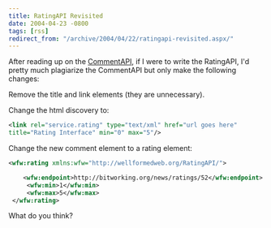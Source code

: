 ```yaml
---
title: RatingAPI Revisited
date: 2004-04-23 -0800
tags: [rss]
redirect_from: "/archive/2004/04/22/ratingapi-revisited.aspx/"
---
```


After reading up on the [CommentAPI](http://wellformedweb.org/story/9),
if I were to write the RatingAPI, I'd pretty much plagiarize the
CommentAPI but only make the following changes:

Remove the title and link elements (they are unnecessary).

Change the html discovery to:

```xml
<link rel="service.rating" type="text/xml" href="url goes here"
title="Rating Interface" min="0" max="5"/>
```

Change the new comment element to a rating element:

```xml
<wfw:rating xmlns:wfw="http://wellformedweb.org/RatingAPI/">

    <wfw:endpoint>http://bitworking.org/news/ratings/52</wfw:endpoint>
     <wfw:min>1</wfw:min>
     <wfw:max>5</wfw:max>
 </wfw:rating>
```

What do you think?

